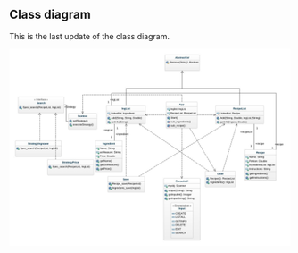 ## Class diagram 
This is the last update of the class diagram.

![class diagram](img/class-diagram_latest_update.jpeg)
